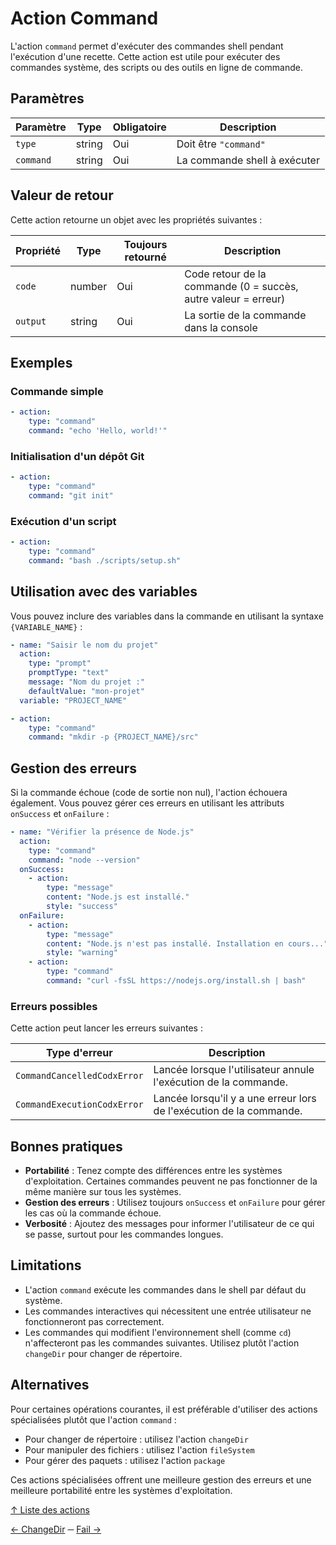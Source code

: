 # Action Command

L'action `command` permet d'exécuter des commandes shell pendant l'exécution d'une recette. Cette action est utile pour
exécuter des commandes système, des scripts ou des outils en ligne de commande.

## Paramètres

| Paramètre | Type   | Obligatoire | Description                  |
|-----------|--------|-------------|------------------------------|
| `type`    | string | Oui         | Doit être `"command"`        |
| `command` | string | Oui         | La commande shell à exécuter |

## Valeur de retour

Cette action retourne un objet avec les propriétés suivantes :

| Propriété | Type   | Toujours retourné | Description                                                    |
|-----------|--------|-------------------|----------------------------------------------------------------|
| `code`    | number | Oui               | Code retour de la commande (0 = succès, autre valeur = erreur) |
| `output`  | string | Oui               | La sortie de la commande dans la console                       |

## Exemples

### Commande simple

```yaml
- action:
    type: "command"
    command: "echo 'Hello, world!'"
```

### Initialisation d'un dépôt Git

```yaml
- action:
    type: "command"
    command: "git init"
```

### Exécution d'un script

```yaml
- action:
    type: "command"
    command: "bash ./scripts/setup.sh"
```

## Utilisation avec des variables

Vous pouvez inclure des variables dans la commande en utilisant la syntaxe `{VARIABLE_NAME}` :

```yaml
- name: "Saisir le nom du projet"
  action:
    type: "prompt"
    promptType: "text"
    message: "Nom du projet :"
    defaultValue: "mon-projet"
  variable: "PROJECT_NAME"

- action:
    type: "command"
    command: "mkdir -p {PROJECT_NAME}/src"
```

## Gestion des erreurs

Si la commande échoue (code de sortie non nul), l'action échouera également. Vous pouvez gérer ces erreurs en utilisant
les attributs `onSuccess` et `onFailure` :

```yaml
- name: "Vérifier la présence de Node.js"
  action:
    type: "command"
    command: "node --version"
  onSuccess:
    - action:
        type: "message"
        content: "Node.js est installé."
        style: "success"
  onFailure:
    - action:
        type: "message"
        content: "Node.js n'est pas installé. Installation en cours..."
        style: "warning"
    - action:
        type: "command"
        command: "curl -fsSL https://nodejs.org/install.sh | bash"
```

### Erreurs possibles

Cette action peut lancer les erreurs suivantes :
 
| Type d'erreur               | Description                                                         |
|-----------------------------|---------------------------------------------------------------------|
| `CommandCancelledCodxError` | Lancée lorsque l'utilisateur annule l'exécution de la commande.     |
| `CommandExecutionCodxError` | Lancée lorsqu'il y a une erreur lors de l'exécution de la commande. |

## Bonnes pratiques

- **Portabilité** : Tenez compte des différences entre les systèmes d'exploitation. Certaines commandes peuvent ne pas
  fonctionner de la même manière sur tous les systèmes.
- **Gestion des erreurs** : Utilisez toujours `onSuccess` et `onFailure` pour gérer les cas où la commande échoue.
- **Verbosité** : Ajoutez des messages pour informer l'utilisateur de ce qui se passe, surtout pour les commandes
  longues.

## Limitations

- L'action `command` exécute les commandes dans le shell par défaut du système.
- Les commandes interactives qui nécessitent une entrée utilisateur ne fonctionneront pas correctement.
- Les commandes qui modifient l'environnement shell (comme `cd`) n'affecteront pas les commandes suivantes. Utilisez
  plutôt l'action `changeDir` pour changer de répertoire.

## Alternatives

Pour certaines opérations courantes, il est préférable d'utiliser des actions spécialisées plutôt que l'action
`command` :

- Pour changer de répertoire : utilisez l'action `changeDir`
- Pour manipuler des fichiers : utilisez l'action `fileSystem`
- Pour gérer des paquets : utilisez l'action `package`

Ces actions spécialisées offrent une meilleure gestion des erreurs et une meilleure portabilité entre les systèmes
d'exploitation.

[↑ Liste des actions](../actions.md)

[← ChangeDir](changeDir.md) ─ [Fail →](fail.md)
